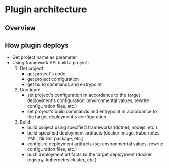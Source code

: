 # Plugin architecture

## Overview

## How plugin deploys

- Get project name as parameter
- Using framework API build a project:
  1. Get project
     - get project's code
     - get project configuration
     - get build commands and entrypoint
  2. Configure
     - set project's configuration in accordance to the target deployment's configuration (environmental values, rewrite configuration files, etc.)
     - set project's build commands and entrypoint in accordance to the target deployment's configuration
  3. Build
     - build project using specified frameworks (dotnet, nodejs, etc.)
     - build specified deployment artifacts (docker image, kubernetes YML, NuGet package, etc.)
     - configure deployment artifacts (set environmental values, rewrite configuration files, etc.)
     - push deployment artifacts to the target deployment (docker registry, kubernetes cluster, etc.)